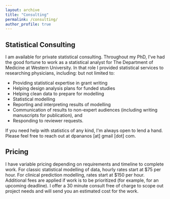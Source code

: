 ```yaml
---
layout: archive
title: "Consulting"
permalink: /consulting/
author_profile: true
---
```



## Statistical Consulting

I am available for private statistical consulting. Throughout my PhD, I've had the good fortune to work as a statistical analyst for The Department of Medicine at Western University.  In that role I provided statistical services to researching physicians, including: but not limited to:

* Providing statistical expertise in grant writing
* Helping design analysis plans for funded studies
* Helping clean data to prepare for modelling
* Statistical modelling
* Reporting and interpreting results of modelling
* Communication of results to non-expert audiences (including writing manuscripts for publication), and
* Responding to reviewer requests.

If you need help with statistics of any kind, I'm always open to lend a hand.  Please feel free to reach out at dpananos [at] gmail [dot] com.

## Pricing

I have variable pricing depending on requirements and timeline to complete work.  For classic statistical modelling of data, hourly rates start at $75 per hour.  For clinical prediction modelling, rates start at $150 per hour.  Additional fees are applied if work is to be prioritized (for example, for an upcoming deadline).  I offer a 30 minute consult free of charge to scope out project needs and will send you an estimated cost for the work.

